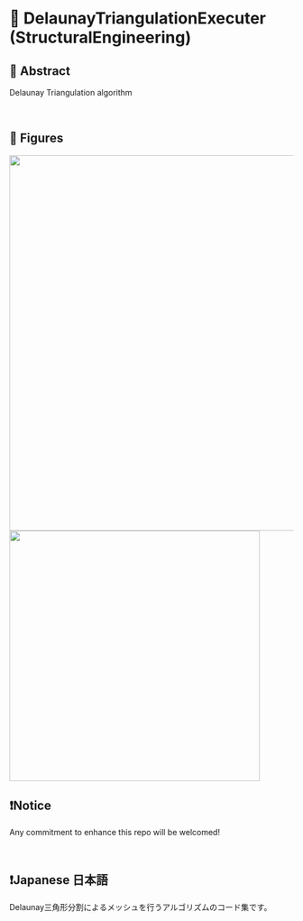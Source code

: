 # 💖 DelaunayTriangulationExecuter (StructuralEngineering)

## 🌟 Abstract
Delaunay Triangulation algorithm







<br>

## 🌟 Figures

<img name="" src="https://github.com/aki32/aki32-utilities/raw/main/9_Assets/110_Delaunay_Overview.jpg" width="666">
<img name="" src="https://github.com/aki32/aki32-utilities/raw/main/9_Assets/110_Delaunay_1.jpg" width="444">







<br>

## ❗Notice

Any commitment to enhance this repo will be welcomed!



<br>

## ❗Japanese 日本語

Delaunay三角形分割によるメッシュを行うアルゴリズムのコード集です。



<br>
